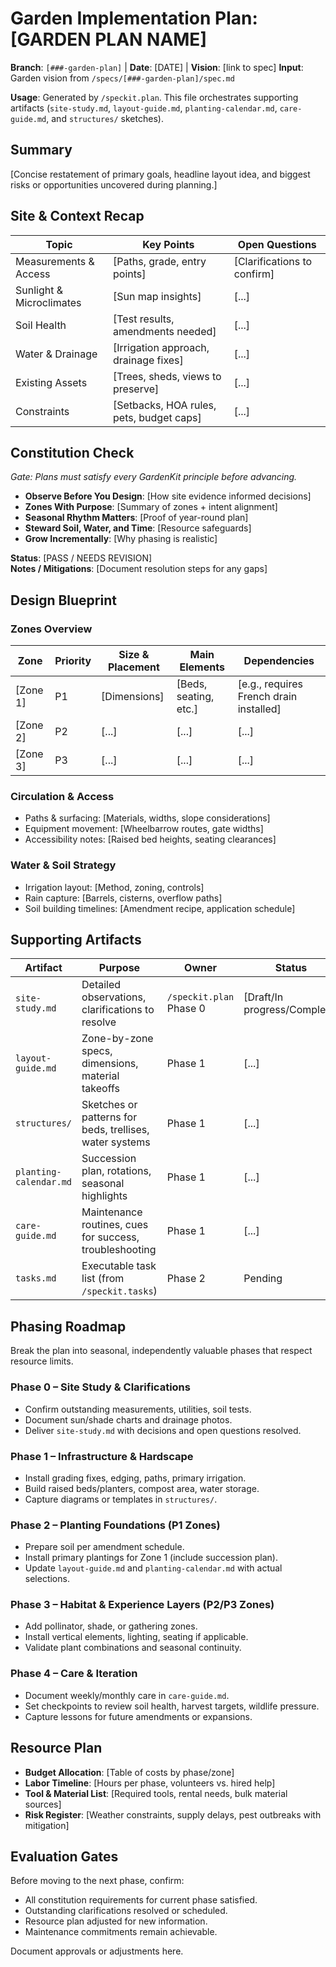 # Garden Implementation Plan: [GARDEN PLAN NAME]

**Branch**: `[###-garden-plan]` | **Date**: [DATE] | **Vision**: [link to spec]
**Input**: Garden vision from `/specs/[###-garden-plan]/spec.md`

**Usage**: Generated by `/speckit.plan`. This file orchestrates supporting artifacts (`site-study.md`, `layout-guide.md`, `planting-calendar.md`, `care-guide.md`, and `structures/` sketches).

## Summary

[Concise restatement of primary goals, headline layout idea, and biggest risks or opportunities uncovered during planning.]

## Site & Context Recap

| Topic | Key Points | Open Questions |
|-------|------------|----------------|
| Measurements & Access | [Paths, grade, entry points] | [Clarifications to confirm] |
| Sunlight & Microclimates | [Sun map insights] | [...] |
| Soil Health | [Test results, amendments needed] | [...] |
| Water & Drainage | [Irrigation approach, drainage fixes] | [...] |
| Existing Assets | [Trees, sheds, views to preserve] | [...] |
| Constraints | [Setbacks, HOA rules, pets, budget caps] | [...] |

## Constitution Check

*Gate: Plans must satisfy every GardenKit principle before advancing.*

- **Observe Before You Design**: [How site evidence informed decisions]
- **Zones With Purpose**: [Summary of zones + intent alignment]
- **Seasonal Rhythm Matters**: [Proof of year-round plan]
- **Steward Soil, Water, and Time**: [Resource safeguards]
- **Grow Incrementally**: [Why phasing is realistic]

**Status**: [PASS / NEEDS REVISION]  
**Notes / Mitigations**: [Document resolution steps for any gaps]

## Design Blueprint

### Zones Overview

| Zone | Priority | Size & Placement | Main Elements | Dependencies |
|------|----------|-----------------|---------------|--------------|
| [Zone 1] | P1 | [Dimensions] | [Beds, seating, etc.] | [e.g., requires French drain installed] |
| [Zone 2] | P2 | [...] | [...] | [...] |
| [Zone 3] | P3 | [...] | [...] | [...] |

### Circulation & Access

- Paths & surfacing: [Materials, widths, slope considerations]
- Equipment movement: [Wheelbarrow routes, gate widths]
- Accessibility notes: [Raised bed heights, seating clearances]

### Water & Soil Strategy

- Irrigation layout: [Method, zoning, controls]
- Rain capture: [Barrels, cisterns, overflow paths]
- Soil building timelines: [Amendment recipe, application schedule]

## Supporting Artifacts

| Artifact | Purpose | Owner | Status |
|----------|---------|-------|--------|
| `site-study.md` | Detailed observations, clarifications to resolve | `/speckit.plan` Phase 0 | [Draft/In progress/Complete] |
| `layout-guide.md` | Zone-by-zone specs, dimensions, material takeoffs | Phase 1 | [...] |
| `structures/` | Sketches or patterns for beds, trellises, water systems | Phase 1 | [...] |
| `planting-calendar.md` | Succession plan, rotations, seasonal highlights | Phase 1 | [...] |
| `care-guide.md` | Maintenance routines, cues for success, troubleshooting | Phase 1 | [...] |
| `tasks.md` | Executable task list (from `/speckit.tasks`) | Phase 2 | Pending |

## Phasing Roadmap

Break the plan into seasonal, independently valuable phases that respect resource limits.

### Phase 0 – Site Study & Clarifications

- Confirm outstanding measurements, utilities, soil tests.
- Document sun/shade charts and drainage photos.
- Deliver `site-study.md` with decisions and open questions resolved.

### Phase 1 – Infrastructure & Hardscape

- Install grading fixes, edging, paths, primary irrigation.
- Build raised beds/planters, compost area, water storage.
- Capture diagrams or templates in `structures/`.

### Phase 2 – Planting Foundations (P1 Zones)

- Prepare soil per amendment schedule.
- Install primary plantings for Zone 1 (include succession plan).
- Update `layout-guide.md` and `planting-calendar.md` with actual selections.

### Phase 3 – Habitat & Experience Layers (P2/P3 Zones)

- Add pollinator, shade, or gathering zones.
- Install vertical elements, lighting, seating if applicable.
- Validate plant combinations and seasonal continuity.

### Phase 4 – Care & Iteration

- Document weekly/monthly care in `care-guide.md`.
- Set checkpoints to review soil health, harvest targets, wildlife pressure.
- Capture lessons for future amendments or expansions.

## Resource Plan

- **Budget Allocation**: [Table of costs by phase/zone]
- **Labor Timeline**: [Hours per phase, volunteers vs. hired help]
- **Tool & Material List**: [Required tools, rental needs, bulk material sources]
- **Risk Register**: [Weather constraints, supply delays, pest outbreaks with mitigation]

## Evaluation Gates

Before moving to the next phase, confirm:

- All constitution requirements for current phase satisfied.
- Outstanding clarifications resolved or scheduled.
- Resource plan adjusted for new information.
- Maintenance commitments remain achievable.

Document approvals or adjustments here.

